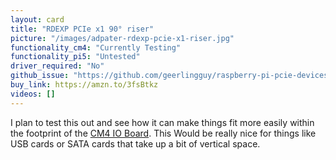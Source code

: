 ```yaml
---
layout: card
title: "RDEXP PCIe x1 90° riser"
picture: "/images/adpater-rdexp-pcie-x1-riser.jpg"
functionality_cm4: "Currently Testing"
functionality_pi5: "Untested"
driver_required: "No"
github_issue: "https://github.com/geerlingguy/raspberry-pi-pcie-devices/issues/186"
buy_link: https://amzn.to/3fsBtkz
videos: []
---
```

I plan to test this out and see how it can make things fit more easily within the footprint of the [CM4 IO Board](https://www.raspberrypi.org/products/compute-module-4-io-board/). This Would be really nice for things like USB cards or SATA cards that take up a bit of vertical space.
